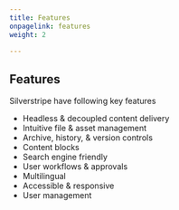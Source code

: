 ```yaml
---
title: Features
onpagelink: features
weight: 2

---
```


Features
--------

Silverstripe have following key features

*   Headless & decoupled content delivery
*   Intuitive file & asset management
*   Archive, history, & version controls
*   Content blocks
*   Search engine friendly
*   User workflows & approvals
*   Multilingual
*   Accessible & responsive
*   User management